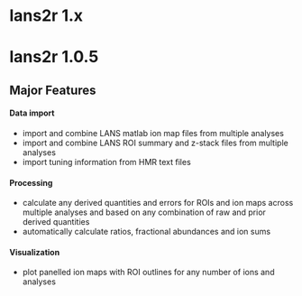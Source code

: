 # lans2r 1.x



# lans2r 1.0.5

## Major Features

#### Data import

 - import and combine LANS matlab ion map files from multiple analyses
 - import and combine LANS ROI summary and z-stack files from multiple analyses
 - import tuning information from HMR text files
 
#### Processing
 
 - calculate any derived quantities and errors for ROIs and ion maps across multiple analyses and based on any combination of raw and prior derived quantities
 - automatically calculate ratios, fractional abundances and ion sums 
 
#### Visualization

 - plot panelled ion maps with ROI outlines for any number of ions and analyses
 
